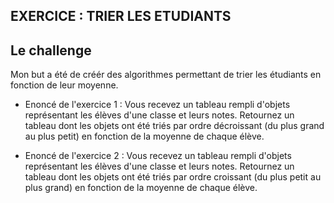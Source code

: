 ## EXERCICE : TRIER LES ETUDIANTS

## Le challenge

Mon but a été de créér des algorithmes permettant de trier les étudiants en fonction de leur moyenne.

- Enoncé de l'exercice 1 : Vous recevez un tableau rempli d'objets représentant les élèves d'une classe et leurs notes. Retournez un tableau dont les objets ont été triés par ordre décroissant (du plus grand au plus petit) en fonction de la moyenne de chaque élève.

- Enoncé de l'exercice 2 : Vous recevez un tableau rempli d'objets représentant les élèves d'une classe et leurs notes. Retournez un tableau dont les objets ont été triés par ordre croissant (du plus petit au plus grand) en fonction de la moyenne de chaque élève.
